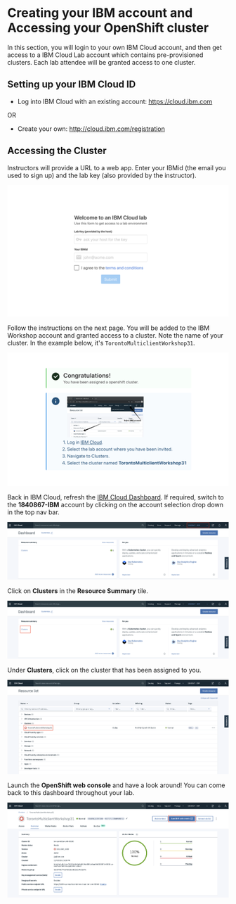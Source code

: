 # Creating your IBM account and Accessing your OpenShift cluster

In this section, you will login to your own IBM Cloud account, and then get access to a IBM Cloud Lab account which contains pre-provisioned clusters. Each lab attendee will be granted access to one cluster.

## Setting up your IBM Cloud ID

* Log into IBM Cloud with an existing account: <https://cloud.ibm.com>

OR

* Create your own: <http://cloud.ibm.com/registration>

## Accessing the Cluster

Instructors will provide a URL to a web app. Enter your IBMid (the email you used to sign up) and the lab key (also provided by the instructor).

![Get clusters app](../assets/get-clusters.png)

Follow the instructions on the next page. You will be added to the IBM Workshop account and granted access to a cluster. Note the name of your cluster. In the example below, it's `TorontoMulticlientWorkshop31`.

![Instructions to access cluster](../assets/access-clusters.png)

Back in IBM Cloud, refresh the [IBM Cloud Dashboard](https://cloud.ibm.com). If required, switch to the **1840867-IBM** account by clicking on the account selection drop down in the top nav bar.

![IBM Account](../assets/ibmaccount.png)

Click on **Clusters** in the **Resource Summary** tile.

![Find the Resource Summary tile](../assets/dashboard.png)

Under **Clusters**, click on the cluster that has been assigned to you.

![Choose a cluster](../assets/clusters-overview.png)

Launch the **OpenShift web console** and have a look around! You can come back to this dashboard throughout your lab.

![Launch the OpenShift web console](../assets/launch-console.png)
